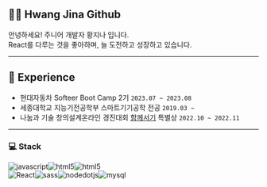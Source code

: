 ## 💁‍♀️ Hwang Jina Github  
안녕하세요! 주니어 개발자 황지나 입니다.<br>
React를 다루는 것을 좋아하며, 늘 도전하고 성장하고 있습니다.
<br/>

---

## 🌟 Experience
- 현대자동차 Softeer Boot Camp 2기 `2023.07 ~ 2023.08`
- 세종대학교 지능기전공학부 스마트기기공학 전공 `2019.03 ~ `
- 나눔과 기술  창의설계온라인 경진대회 [함께서기](https://github.com/hwangJN/Youth-Project) 특별상 `2022.10 ~ 2022.11`

---

  
### 💻 Stack
<div style="display:flex">
  <img alt="javascript" src="https://img.shields.io/badge/javascript-F7DF1E.svg?&style=for-the-badge&logo=javascript&logoColor=black"/>
  <img alt="html5" src="https://img.shields.io/badge/html5-E34F26.svg?&style=for-the-badge&logo=html5&logoColor=white"/>
  <img alt="html5" src="https://img.shields.io/badge/css3-1572B6.svg?&style=for-the-badge&logo=css3&logoColor=white"/>
</div>
<div style="display:flex">
  <img alt="React" src="https://img.shields.io/badge/React-61DAFB.svg?&style=for-the-badge&logo=React&logoColor=black"/>
  <img alt="sass" src="https://img.shields.io/badge/sass-CC6699.svg?&style=for-the-badge&logo=sass&logoColor=white"/>
  <img alt="nodedotjs" src="https://img.shields.io/badge/nodedotjs-339933.svg?&style=for-the-badge&logo=nodedotjs&logoColor=black"/>
  <img alt="mysql" src="https://img.shields.io/badge/mysql-4479A1.svg?&style=for-the-badge&logo=mysql&logoColor=black"/> 
</div>

<!--
**hwangJN/hwangJN** is a ✨ _special_ ✨ repository because its `README.md` (this file) appears on your GitHub profile.

Here are some ideas to get you started:

- 🔭 I’m currently working on ...
- 🌱 I’m currently learning ...
- 👯 I’m looking to collaborate on ...
- 🤔 I’m looking for help with ...
- 💬 Ask me about ...
- 📫 How to reach me: ...
- 😄 Pronouns: ...
- ⚡ Fun fact: ...
-->
